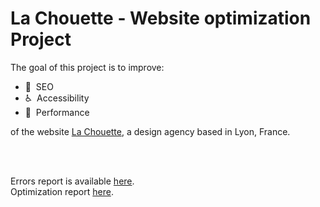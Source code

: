# La Chouette - Website optimization Project

The goal of this project is to improve:

- :mag_right:&nbsp; SEO
- :wheelchair:&nbsp; Accessibility
- :rocket:&nbsp; Performance

of the website [La Chouette](https://newnightcoder.github.io/DanielJulien_4_05062021), a design agency based in Lyon, France.

<br></br>

Errors report is available [here](REPORTS/ERRORS.md).  
Optimization report [here](REPORTS/OPTIMIZATION-REPORT.md).
